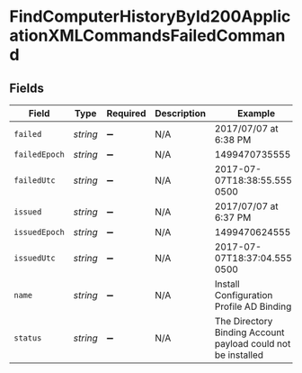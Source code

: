 # FindComputerHistoryById200ApplicationXMLCommandsFailedCommand


## Fields

| Field                                                        | Type                                                         | Required                                                     | Description                                                  | Example                                                      |
| ------------------------------------------------------------ | ------------------------------------------------------------ | ------------------------------------------------------------ | ------------------------------------------------------------ | ------------------------------------------------------------ |
| `failed`                                                     | *string*                                                     | :heavy_minus_sign:                                           | N/A                                                          | 2017/07/07 at 6:38 PM                                        |
| `failedEpoch`                                                | *string*                                                     | :heavy_minus_sign:                                           | N/A                                                          | 1499470735555                                                |
| `failedUtc`                                                  | *string*                                                     | :heavy_minus_sign:                                           | N/A                                                          | 2017-07-07T18:38:55.555-0500                                 |
| `issued`                                                     | *string*                                                     | :heavy_minus_sign:                                           | N/A                                                          | 2017/07/07 at 6:37 PM                                        |
| `issuedEpoch`                                                | *string*                                                     | :heavy_minus_sign:                                           | N/A                                                          | 1499470624555                                                |
| `issuedUtc`                                                  | *string*                                                     | :heavy_minus_sign:                                           | N/A                                                          | 2017-07-07T18:37:04.555-0500                                 |
| `name`                                                       | *string*                                                     | :heavy_minus_sign:                                           | N/A                                                          | Install Configuration Profile AD Binding                     |
| `status`                                                     | *string*                                                     | :heavy_minus_sign:                                           | N/A                                                          | The Directory Binding Account payload could not be installed |